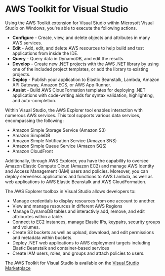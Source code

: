 # AWS Toolkit for Visual Studio

Using the AWS Toolkit extension for Visual Studio within Microsoft Visual Studio on Windows, you're able to execute the following actions.

* **Configure** -  Create, view, and delete objects and attributes in many AWS services.
* **Edit** - Add, edit, and delete AWS resources to help build and test applications from inside the IDE.
* **Query** - Query data in DynamoDB, and edit the results.
* **Develop** - Create new .NET projects with the AWS .NET library by using one of the included project templates, or add the library to existing projects.
* **Deploy** - Publish your application to Elastic Beanstalk, Lambda, Amazon API Gateway, Amazon ECS, or AWS App Runner.
* **Assist** - Build AWS CloudFormation templates for deploying .NET applications with code-writing aids for syntax validation, highlighting, and auto-completion.

Within Visual Studio, the AWS Explorer tool enables interaction with numerous AWS services. This tool supports various data services, encompassing the following:

* Amazon Simple Storage Service (Amazon S3)
* Amazon SimpleDB
* Amazon Simple Notification Service (Amazon SNS)
* Amazon Simple Queue Service (Amazon SQS)
* Amazon CloudFront

Additionally, through AWS Explorer, you have the capability to oversee Amazon Elastic Compute Cloud (Amazon EC2) and manage AWS Identity and Access Management (IAM) users and policies. Moreover, you can deploy serverless applications and functions to AWS Lambda, as well as web applications to AWS Elastic Beanstalk and AWS CloudFormation.

The AWS Explorer toolbox in Visual Studio allows developers to:
* Manage credentials to display resources from one account to another.
* View and manage resources in different AWS Regions
* Manage DynamoDB tables and interactivly add, remove, and edit attriburtes within a table.
* Connect to EC2 instances, manage Elasitc IPs, keypairs, security groups and volumes.
* Create S3 buckets as well as upload, download, and edit permissions and metadata within buckets.
* Deploy .NET web applications to AWS deployment targets including Elastic Beanstalk and container-based services
* Create IAM users, roles, and groups and attach policies to users.


The AWS Toolkit for Visual Studio is available on the [Visual Studio Marketplace](https://marketplace.visualstudio.com/)
